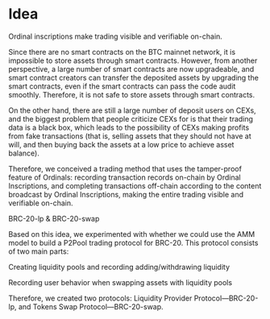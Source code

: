 # Idea
Ordinal inscriptions make trading visible and verifiable on-chain.

Since there are no smart contracts on the BTC mainnet network, it is impossible to store assets through smart contracts. However, from another perspective, a large number of smart contracts are now upgradeable, and smart contract creators can transfer the deposited assets by upgrading the smart contracts, even if the smart contracts can pass the code audit smoothly. Therefore, it is not safe to store assets through smart contracts.

On the other hand, there are still a large number of deposit users on CEXs, and the biggest problem that people criticize CEXs for is that their trading data is a black box, which leads to the possibility of CEXs making profits from fake transactions (that is, selling assets that they should not have at will, and then buying back the assets at a low price to achieve asset balance).

Therefore, we conceived a trading method that uses the tamper-proof feature of Ordinals: recording transaction records on-chain by Ordinal Inscriptions, and completing transactions off-chain according to the content broadcast by Ordinal Inscriptions, making the entire trading visible and verifiable on-chain.

BRC-20-lp & BRC-20-swap

Based on this idea, we experimented with whether we could use the AMM model to build a P2Pool trading protocol for BRC-20. This protocol consists of two main parts:

Creating liquidity pools and recording adding/withdrawing liquidity

Recording user behavior when swapping assets with liquidity pools

Therefore, we created two protocols: Liquidity Provider Protocol—BRC-20-lp, and Tokens Swap Protocol—BRC-20-swap.
